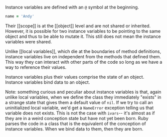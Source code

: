 Instance variables are defined with an `@` symbol at the beginning. 
```ruby
name = 'Andy'
```
Their [[scope]] is at the [[object]] level and are not shared or inherited. However, it is possible for two instance variables to be pointing to the same object and thus to be able to mutate it. This still does not mean the instance variables were shared.

Unlike [[local variables]], which die at the boundaries of method definitions, instance variables live on independent from the methods that defined them. This way they can interact with other parts of the code so long as we have a way to reference their values. 

Instance variables plus their values comprise the state of an object. Instance variables bind data to an object. 

Note: something curious and peculiar about instance variables is that, again unlike local variables, when we define the class they immediately "exists" in a strange state that gives them a default value of `nil`. If we try to call an uninitialized local variable, we'd get a `NameError` exception telling us that variable does not exists. This is not the case with `ivars`-- it's almost as if they are in a weird conception state but have not yet been born.  Ruby parses the code in a class that is the equivalent of the conception of instance variables. When we bind data to them, then they are born. 